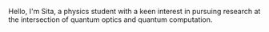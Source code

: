 Hello, I'm Sita, a physics student with a keen interest in pursuing research at the intersection of quantum optics and quantum computation.
